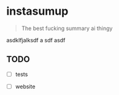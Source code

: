 # instasumup

> The best fucking summary ai thingy

asdklfjalksdf
a
sdf
asdf

## TODO

- [ ] tests
- [ ] website


